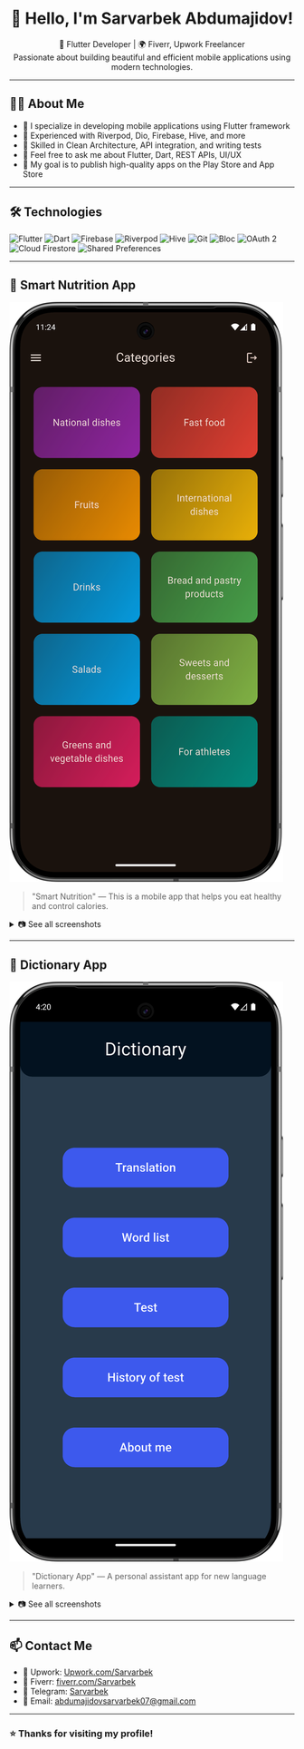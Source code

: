 <h1 align="center">👋 Hello, I'm Sarvarbek Abdumajidov!</h1>

<p align="center">
  🚀 Flutter Developer | 🌍 Fiverr, Upwork Freelancer <br>
  Passionate about building beautiful and efficient mobile applications using modern technologies.
</p>

---

## 🧑‍💻 About Me

- 💼 I specialize in developing mobile applications using Flutter framework
- 🔭 Experienced with Riverpod, Dio, Firebase, Hive, and more
- 🌱 Skilled in Clean Architecture, API integration, and writing tests
- 💬 Feel free to ask me about Flutter, Dart, REST APIs, UI/UX
- 🎯 My goal is to publish high-quality apps on the Play Store and App Store

---

## 🛠 Technologies

![Flutter](https://img.shields.io/badge/-Flutter-02569B?style=flat&logo=flutter&logoColor=white)
![Dart](https://img.shields.io/badge/-Dart-0175C2?style=flat&logo=dart&logoColor=white)
![Firebase](https://img.shields.io/badge/-Firebase-FFCA28?style=flat&logo=firebase&logoColor=white)
![Riverpod](https://img.shields.io/badge/-Riverpod-59C3C3?style=flat&logo=flutter&logoColor=white)
![Hive](https://img.shields.io/badge/-Hive-F6C915?style=flat&logo=hive&logoColor=white)
![Git](https://img.shields.io/badge/-Git-F05032?style=flat&logo=git&logoColor=white)
![Bloc](https://img.shields.io/badge/-Bloc-563D7C?style=flat&logo=bloc&logoColor=white)
![OAuth 2](https://img.shields.io/badge/-OAuth%202-4285F4?style=flat&logo=oauth&logoColor=white)
![Cloud Firestore](https://img.shields.io/badge/-Cloud%20Firestore-FFCA28?style=flat&logo=google-cloud&logoColor=white)
![Shared Preferences](https://img.shields.io/badge/-Shared%20Preferences-03A9F4?style=flat&logo=google&logoColor=white)

---

## 🍎 Smart Nutrition App

[![Main Screenshot](images/Smart%20nutrition/main.png)](https://github.com/sarvarAbdumajidov)

> "Smart Nutrition" — This is a mobile app that helps you eat healthy and control calories.

<details>
  <summary>📷 See all screenshots</summary>

![screen1](images/Smart%20nutrition/screen1.png)
![screen2](images/Smart%20nutrition/screen2.png)
![screen3](images/Smart%20nutrition/screen3.png)
![screen4](images/Smart%20nutrition/screen4.png)
![screen5](images/Smart%20nutrition/screen5.png)
![screen6](images/Smart%20nutrition/screen6.png)
![screen7](images/Smart%20nutrition/screen7.png)
![screen8](images/Smart%20nutrition/screen8.png)
![screen9](images/Smart%20nutrition/screen9.png)
![screen10](images/Smart%20nutrition/screen10.png)
![screen11](images/Smart%20nutrition/screen11.png)
![screen12](images/Smart%20nutrition/screen12.png)
![screen13](images/Smart%20nutrition/screen13.png)
![screen14](images/Smart%20nutrition/screen14.png)
![screen15](images/Smart%20nutrition/screen15.png)

</details>

---

## 📘 Dictionary App

[![Main Screenshot](images/Dictionary%20app/main.png)](https://github.com/sarvarAbdumajidov)

> "Dictionary App" — A personal assistant app for new language learners.

<details>
  <summary>📷 See all screenshots</summary>

![screen1](images/Dictionary%20app/screen1.png)
![screen2](images/Dictionary%20app/screen2.png)
![screen3](images/Dictionary%20app/screen3.png)
![screen4](images/Dictionary%20app/screen4.png)
![screen5](images/Dictionary%20app/screen5.png)
![screen6](images/Dictionary%20app/screen6.png)
![screen7](images/Dictionary%20app/screen7.png)
![screen8](images/Dictionary%20app/screen8.png)
![screen9](images/Dictionary%20app/screen9.png)
![screen10](images/Dictionary%20app/screen10.png)
![screen11](images/Dictionary%20app/screen11.png)
![screen12](images/Dictionary%20app/screen12.png)
![screen13](images/Dictionary%20app/screen13.png)
![screen14](images/Dictionary%20app/screen14.png)
![screen15](images/Dictionary%20app/screen15.png)

</details>

---

## 📫 Contact Me

- 💼 Upwork: [Upwork.com/Sarvarbek](https://www.upwork.com/freelancers/~01e787ef4cad17de05?mp_source=share)
- 💼 Fiverr: [fiverr.com/Sarvarbek](https://www.fiverr.com/s/1qx56Ze)
- 💬 Telegram: [Sarvarbek](https://t.me/easy1904)
- 📧 Email: abdumajidovsarvarbek07@gmail.com

---

### ⭐ Thanks for visiting my profile!

